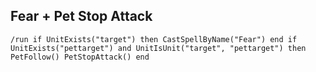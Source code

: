 ## Fear + Pet Stop Attack
```
/run if UnitExists("target") then CastSpellByName("Fear") end if UnitExists("pettarget") and UnitIsUnit("target", "pettarget") then PetFollow() PetStopAttack() end
```